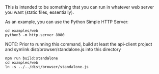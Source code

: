 This is intended to be something that you can run in whatever web server
you want (static files, essentially).

As an example, you can use the Python Simple HTTP Server:

```
cd examples/web
python3 -m http.server 8080
```

NOTE: Prior to running this command, build at least the api-client project
and symlink dist/browser/standalone.js into this directory

```
npm run build:standalone
cd examples/web
ln -s ../../dist/browser/standalone.js
```
